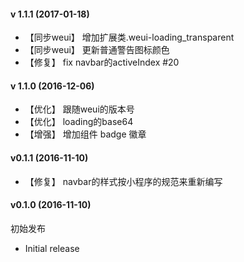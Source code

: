 #### v 1.1.1 (2017-01-18)

- 【同步weui】 增加扩展类.weui-loading_transparent
- 【同步weui】 更新普通警告图标颜色
- 【修复】 fix navbar的activeIndex #20

#### v 1.1.0 (2016-12-06)

- 【优化】 跟随weui的版本号
- 【优化】 loading的base64
- 【增强】 增加组件 badge 徽章

#### v0.1.1 (2016-11-10)

- 【修复】 navbar的样式按小程序的规范来重新编写

#### v0.1.0 (2016-11-10)

初始发布

- Initial release
